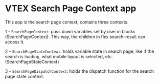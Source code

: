 # VTEX Search Page Context app

This app is the search page context, contains three contexts.

1 - `SearchPageContext`: pass down variables set by user in blocks (SearchPageContext). This way, the children in flex search-result can access it.

2 - `SearchPageStateContext`: holds variable state in search page, like if the search is loading, what mobile layout is selected, etc. (SearchPageStateContext)

3 - `SearchPageDispatchContext`: holds the dispatch function for the search page state context.
